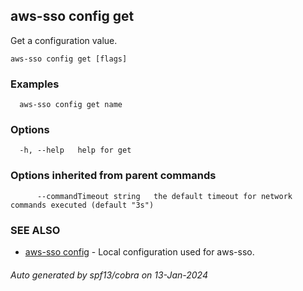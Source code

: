## aws-sso config get

Get a configuration value.

```
aws-sso config get [flags]
```

### Examples

```
  aws-sso config get name
```

### Options

```
  -h, --help   help for get
```

### Options inherited from parent commands

```
      --commandTimeout string   the default timeout for network commands executed (default "3s")
```

### SEE ALSO

* [aws-sso config](aws-sso_config.md)	 - Local configuration used for aws-sso.

###### Auto generated by spf13/cobra on 13-Jan-2024
